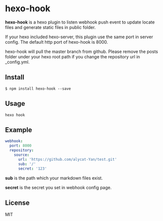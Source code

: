 # hexo-hook

**hexo-hook** is a hexo plugin to listen webhook push event to update locate files and generate static files in public folder.

If your hexo included hexo-server, this plugin use the same port in server config. The default http port of hexo-hook is 8000.

hexo-hook will pull the master branch from github. Please remove the posts folder under your hexo root path if you change the repository url in _config.yml.

## Install
```shell
$ npm install hexo-hook --save
```

## Usage
```shell
hexo hook 
```

## Example

```yml
webhook:
  port: 8000
  repository:
    source:
      url: 'https://github.com/alycat-Yan/test.git'
      sub: '/'
      secret: '123'

```
**sub** is the path which your markdown files exist.

**secret** is the secret you set in webhook config page. 

## License

MIT